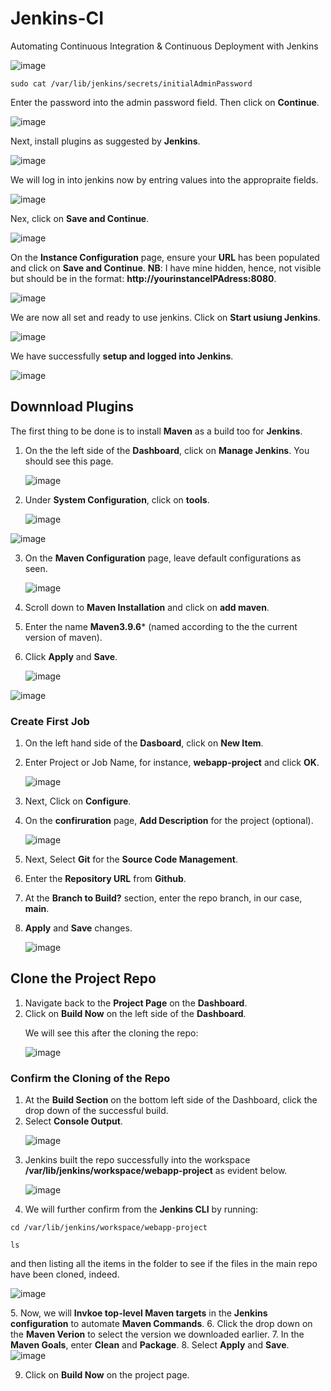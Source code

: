 # Jenkins-CI
Automating Continuous Integration &amp; Continuous Deployment with Jenkins 

![image](https://github.com/JonesKwameOsei/Jenjins-CI/assets/81886509/90693f6d-b199-4354-bd66-a270720bba49)

```
sudo cat /var/lib/jenkins/secrets/initialAdminPassword
```
Enter the password into the admin password field.
Then click on **Continue**. <p>
![image](https://github.com/JonesKwameOsei/Jenjins-CI/assets/81886509/13b86fb8-8955-498c-b169-ab9f6980ab4c)

Next, install plugins as suggested by **Jenkins**.<p>
![image](https://github.com/JonesKwameOsei/Jenjins-CI/assets/81886509/b0502344-7ec4-42dc-9a25-4347ee0e87e8)<p>

We will log in into jenkins now by entring values into the appropraite fields. <p>
![image](https://github.com/JonesKwameOsei/Jenjins-CI/assets/81886509/68bd2522-1b95-4111-810d-c44c189e3bad)<p>

Nex, click on **Save and Continue**.<p>
![image](https://github.com/JonesKwameOsei/Jenjins-CI/assets/81886509/73af3be9-3e5b-42f6-8aa4-ddb34b2919d7)<p>

On the **Instance Configuration** page, ensure your **URL** has been populated and click on **Save and Continue**.
**NB**: I have mine hidden, hence, not visible but should be in the format: **http://yourinstanceIPAdress:8080**.<p>
![image](https://github.com/JonesKwameOsei/Jenjins-CI/assets/81886509/cc902f8a-5892-48eb-a3ca-9fe0f9d33a25)

We are now all set and ready to use jenkins. Click on **Start usiung Jenkins**.<P>
![image](https://github.com/JonesKwameOsei/Jenjins-CI/assets/81886509/bea5aaad-b3e4-4bfb-8b61-76f301a91339)

We have successfully **setup and logged into Jenkins**. <p>
![image](https://github.com/JonesKwameOsei/Jenjins-CI/assets/81886509/d82c50e0-087d-4a16-9ae4-3e9b377d6637)

## Downnload Plugins 
The first thing to be done is to install **Maven** as a build too for **Jenkins**.
1. On the the left side of the **Dashboard**, click on **Manage Jenkins**. You should see this page.<p>
![image](https://github.com/JonesKwameOsei/Jenjins-CI/assets/81886509/ae8856d6-8dfe-423d-a0f6-d6124d86e86a)<p>

2. Under **System Configuration**, click on **tools**.<p>
![image](https://github.com/JonesKwameOsei/Jenjins-CI/assets/81886509/0ac4e723-1e54-4c90-874a-c83dca1b4ac8)<p>

![image](https://github.com/JonesKwameOsei/Jenjins-CI/assets/81886509/d89741e3-10fe-4ce3-9e05-f404e19c8a9f)<p>

3. On the **Maven Configuration** page, leave default configurations as seen.<p>
![image](https://github.com/JonesKwameOsei/Jenjins-CI/assets/81886509/3026d8cd-ee24-4295-a8db-4f531a0b99d6)

4. Scroll down to **Maven Installation** and click on **add maven**.
5. Enter the name **Maven3.9.6*** (named according to the the current version of maven).
6. Click **Apply** and **Save**. <p>
![image](https://github.com/JonesKwameOsei/Jenjins-CI/assets/81886509/d5251143-b62f-4aa7-a938-b18a60807048)

![image](https://github.com/JonesKwameOsei/Jenjins-CI/assets/81886509/d4cf5e3b-088c-431d-93cf-e0691f29d07f)

### Create First Job
1. On the left hand side of the **Dasboard**, click on **New Item**.
2. Enter Project or Job Name, for instance, **webapp-project** and click **OK**.<p>
![image](https://github.com/JonesKwameOsei/Jenjins-CI/assets/81886509/d45261d8-cf82-4b8b-a632-966e293a8cdc)<p>

3. Next, Click on **Configure**.
4. On the **confiruration** page, **Add Description** for the project (optional).<p>
![image](https://github.com/JonesKwameOsei/Jenjins-CI/assets/81886509/5ec7adf9-ef30-435f-b3bd-f0532c56532e)<p>
5. Next, Select **Git** for the **Source Code Management**.
6. Enter the **Repository URL** from **Github**.
7. At the **Branch to Build?** section, enter the repo branch, in our case, **main**.
8. **Apply** and **Save** changes.<p>
![image](https://github.com/JonesKwameOsei/Jenjins-CI/assets/81886509/a821ae7a-af34-4624-a6b4-046e658ba38c)<p>

## Clone the Project Repo
1. Navigate back to the **Project Page** on the **Dashboard**.
2. Click on **Build Now** on the left side of the **Dashboard**.<p>
We will see this after the cloning the repo: <p>
![image](https://github.com/JonesKwameOsei/Jenjins-CI/assets/81886509/4f5a6a8e-1985-409e-b513-11c3b95a867d)<p>

### Confirm the Cloning of the Repo
1. At the **Build Section** on the bottom left side of the Dashboard, click the drop down of the successful build.
2. Select **Console Output**.<p>
![image](https://github.com/JonesKwameOsei/Jenjins-CI/assets/81886509/fb93c52e-9b35-40bb-bc3d-2e9bc1b0477b)<p>
3. Jenkins built the repo successfully into the workspace **/var/lib/jenkins/workspace/webapp-project** as evident below.<p>
![image](https://github.com/JonesKwameOsei/Jenjins-CI/assets/81886509/d598fb54-28d6-47ba-8641-03d7ad099725)<p>
4. We will further confirm from the **Jenkins CLI** by running:
```
cd /var/lib/jenkins/workspace/webapp-project

ls
```
and then listing all the items in the folder to see if the files in the main repo have been cloned, indeed. <p>

![image](https://github.com/JonesKwameOsei/Jenjins-CI/assets/81886509/70256625-1706-41b6-ac41-205eb5579205)<p>
5. Now, we will **Invkoe top-level Maven targets** in the **Jenkins configuration** to automate **Maven Commands**.
6. Click the drop down on the **Maven Verion** to select the version we downloaded earlier.
7. In the **Maven Goals**, enter **Clean** and **Package**.
8. Select **Apply** and **Save**.
![image](https://github.com/JonesKwameOsei/Jenjins-CI/assets/81886509/cde40cc7-ea49-4575-b6ff-7f14759f4e9f)

9. Click on **Build Now** on the project page.




 










